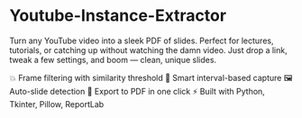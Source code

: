 # Youtube-Instance-Extractor
Turn any YouTube video into a sleek PDF of slides.
Perfect for lectures, tutorials, or catching up without watching the damn video.
Just drop a link, tweak a few settings, and boom — clean, unique slides.

💥 Frame filtering with similarity threshold
🧪 Smart interval-based capture
🖼️ Auto-slide detection
📄 Export to PDF in one click
⚡️ Built with Python, Tkinter, Pillow, ReportLab
